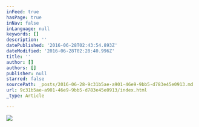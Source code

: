 ```yaml
---
inFeed: true
hasPage: true
inNav: false
inLanguage: null
keywords: []
description: ''
datePublished: '2016-06-28T02:43:54.893Z'
dateModified: '2016-06-28T02:28:40.996Z'
title: ''
author: []
authors: []
publisher: null
starred: false
sourcePath: _posts/2016-06-28-9c31b5ae-a901-46e9-9bb5-d783e45e0913.md
url: 9c31b5ae-a901-46e9-9bb5-d783e45e0913/index.html
_type: Article

---
```

![](https://the-grid-user-content.s3-us-west-2.amazonaws.com/739a6b04-6335-4c4a-bc0d-b882a7d6584c.jpg)